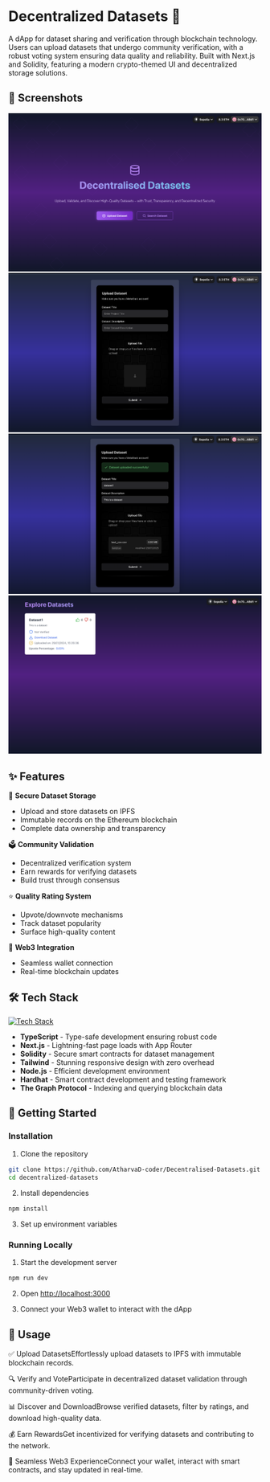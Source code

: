 # Decentralized Datasets 🔗

A dApp for dataset sharing and verification through blockchain technology. Users can upload datasets that undergo community verification, with a robust voting system ensuring data quality and reliability. Built with Next.js and Solidity, featuring a modern crypto-themed UI and decentralized storage solutions.

## 📸 Screenshots

![Landing Page](public/landing_page.png)
![Upload Interface](public/upload_page.png)
![Successful Upload](public/successfully_uploaded.png)
![Dataset Gallery](public/explore.png)

## ✨ Features

🔐 **Secure Dataset Storage**
- Upload and store datasets on IPFS
- Immutable records on the Ethereum blockchain
- Complete data ownership and transparency

🗳️ **Community Validation**
- Decentralized verification system
- Earn rewards for verifying datasets
- Build trust through consensus

⭐ **Quality Rating System**
- Upvote/downvote mechanisms
- Track dataset popularity
- Surface high-quality content

💎 **Web3 Integration**
- Seamless wallet connection
- Real-time blockchain updates


## 🛠️ Tech Stack

[![Tech Stack](https://skillicons.dev/icons?i=ts,nextjs,solidity,tailwind,nodejs,graphql,react)](https://skillicons.dev)

- **TypeScript** - Type-safe development ensuring robust code
- **Next.js** - Lightning-fast page loads with App Router
- **Solidity** - Secure smart contracts for dataset management
- **Tailwind** - Stunning responsive design with zero overhead
- **Node.js** - Efficient development environment
- **Hardhat** - Smart contract development and testing framework
- **The Graph Protocol**  - Indexing and querying blockchain data

## 🚀 Getting Started


### Installation

1. Clone the repository
```bash
git clone https://github.com/AtharvaD-coder/Decentralised-Datasets.git
cd decentralized-datasets
```

2. Install dependencies
```bash
npm install
```

3. Set up environment variables

### Running Locally

1. Start the development server
```bash
npm run dev
```

2. Open [http://localhost:3000](http://localhost:3000)

3. Connect your Web3 wallet to interact with the dApp

## 🎯 Usage

✅ Upload DatasetsEffortlessly upload datasets to IPFS with immutable blockchain records.

🔍 Verify and VoteParticipate in decentralized dataset validation through community-driven voting.

📊 Discover and DownloadBrowse verified datasets, filter by ratings, and download high-quality data.

💰 Earn RewardsGet incentivized for verifying datasets and contributing to the network.

🔗 Seamless Web3 ExperienceConnect your wallet, interact with smart contracts, and stay updated in real-time.
